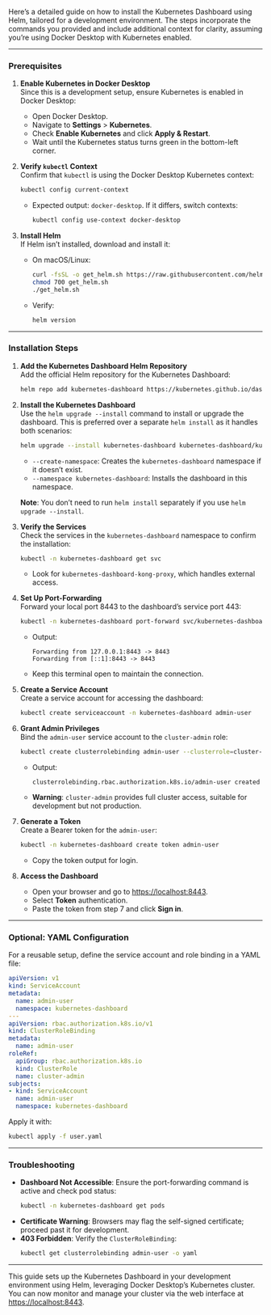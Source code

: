 Here’s a detailed guide on how to install the Kubernetes Dashboard using Helm, tailored for a development environment. The steps incorporate the commands you provided and include additional context for clarity, assuming you’re using Docker Desktop with Kubernetes enabled.

---

### Prerequisites

1. **Enable Kubernetes in Docker Desktop**  
   Since this is a development setup, ensure Kubernetes is enabled in Docker Desktop:
   - Open Docker Desktop.
   - Navigate to **Settings** > **Kubernetes**.
   - Check **Enable Kubernetes** and click **Apply & Restart**.
   - Wait until the Kubernetes status turns green in the bottom-left corner.

2. **Verify `kubectl` Context**  
   Confirm that `kubectl` is using the Docker Desktop Kubernetes context:
   ```bash
   kubectl config current-context
   ```
   - Expected output: `docker-desktop`. If it differs, switch contexts:
     ```bash
     kubectl config use-context docker-desktop
     ```

3. **Install Helm**  
   If Helm isn’t installed, download and install it:
   - On macOS/Linux:
     ```bash
     curl -fsSL -o get_helm.sh https://raw.githubusercontent.com/helm/helm/main/scripts/get-helm-3
     chmod 700 get_helm.sh
     ./get_helm.sh
     ```
   - Verify:
     ```bash
     helm version
     ```

---

### Installation Steps

1. **Add the Kubernetes Dashboard Helm Repository**  
   Add the official Helm repository for the Kubernetes Dashboard:
   ```bash
   helm repo add kubernetes-dashboard https://kubernetes.github.io/dashboard/
   ```

2. **Install the Kubernetes Dashboard**  
   Use the `helm upgrade --install` command to install or upgrade the dashboard. This is preferred over a separate `helm install` as it handles both scenarios:
   ```bash
   helm upgrade --install kubernetes-dashboard kubernetes-dashboard/kubernetes-dashboard --create-namespace --namespace kubernetes-dashboard
   ```
   - `--create-namespace`: Creates the `kubernetes-dashboard` namespace if it doesn’t exist.
   - `--namespace kubernetes-dashboard`: Installs the dashboard in this namespace.

   **Note**: You don’t need to run `helm install` separately if you use `helm upgrade --install`.

3. **Verify the Services**  
   Check the services in the `kubernetes-dashboard` namespace to confirm the installation:
   ```bash
   kubectl -n kubernetes-dashboard get svc
   ```
   - Look for `kubernetes-dashboard-kong-proxy`, which handles external access.

4. **Set Up Port-Forwarding**  
   Forward your local port 8443 to the dashboard’s service port 443:
   ```bash
   kubectl -n kubernetes-dashboard port-forward svc/kubernetes-dashboard-kong-proxy 8443:443
   ```
   - Output:
     ```
     Forwarding from 127.0.0.1:8443 -> 8443
     Forwarding from [::1]:8443 -> 8443
     ```
   - Keep this terminal open to maintain the connection.

5. **Create a Service Account**  
   Create a service account for accessing the dashboard:
   ```bash
   kubectl create serviceaccount -n kubernetes-dashboard admin-user
   ```

6. **Grant Admin Privileges**  
   Bind the `admin-user` service account to the `cluster-admin` role:
   ```bash
   kubectl create clusterrolebinding admin-user --clusterrole=cluster-admin --serviceaccount=kubernetes-dashboard:admin-user
   ```
   - Output:
     ```
     clusterrolebinding.rbac.authorization.k8s.io/admin-user created
     ```
   - **Warning**: `cluster-admin` provides full cluster access, suitable for development but not production.

7. **Generate a Token**  
   Create a Bearer token for the `admin-user`:
   ```bash
   kubectl -n kubernetes-dashboard create token admin-user
   ```
   - Copy the token output for login.

8. **Access the Dashboard**  
   - Open your browser and go to [https://localhost:8443](https://localhost:8443).
   - Select **Token** authentication.
   - Paste the token from step 7 and click **Sign in**.

---

### Optional: YAML Configuration
For a reusable setup, define the service account and role binding in a YAML file:

```yaml
apiVersion: v1
kind: ServiceAccount
metadata:
  name: admin-user
  namespace: kubernetes-dashboard
---
apiVersion: rbac.authorization.k8s.io/v1
kind: ClusterRoleBinding
metadata:
  name: admin-user
roleRef:
  apiGroup: rbac.authorization.k8s.io
  kind: ClusterRole
  name: cluster-admin
subjects:
- kind: ServiceAccount
  name: admin-user
  namespace: kubernetes-dashboard
```

Apply it with:
```bash
kubectl apply -f user.yaml
```

---

### Troubleshooting
- **Dashboard Not Accessible**: Ensure the port-forwarding command is active and check pod status:
  ```bash
  kubectl -n kubernetes-dashboard get pods
  ```
- **Certificate Warning**: Browsers may flag the self-signed certificate; proceed past it for development.
- **403 Forbidden**: Verify the `ClusterRoleBinding`:
  ```bash
  kubectl get clusterrolebinding admin-user -o yaml
  ```

---

This guide sets up the Kubernetes Dashboard in your development environment using Helm, leveraging Docker Desktop’s Kubernetes cluster. You can now monitor and manage your cluster via the web interface at [https://localhost:8443](https://localhost:8443).